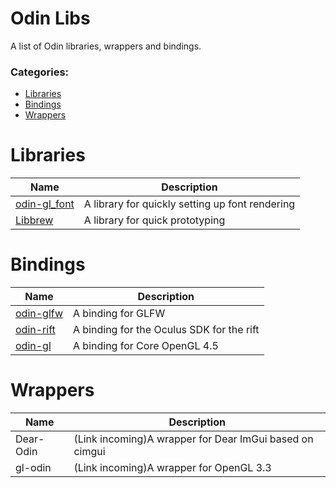 # Odin Libs
A list of Odin libraries, wrappers and bindings.

### Categories:
  - [Libraries](#libraries)
  - [Bindings](#bindings)
  - [Wrappers](#wrappers)

# Libraries
| Name                                                    | Description                              
|---------------------------------------------------------|---------------------
| [odin-gl_font](https://github.com/vassvik/odin-gl_font) | A library for quickly setting up font rendering
| [Libbrew](https://github.com/ThisDrunkDane/libbrew)     | A library for quick prototyping
# Bindings
| Name                                              | Description                              
|---------------------------------------------------|---------------------
| [odin-glfw](https://github.com/vassvik/odin-glfw) | A binding for GLFW   
| [odin-rift](https://github.com/vassvik/odin-rift) | A binding for the Oculus SDK for the rift
| [odin-gl](https://github.com/vassvik/odin-gl)     | A binding for Core OpenGL 4.5
# Wrappers
| Name      | Description                              
|-----------|---------------------
| Dear-Odin | (Link incoming)A wrapper for Dear ImGui based on cimgui 
| gl-odin   | (Link incoming)A wrapper for OpenGL 3.3
